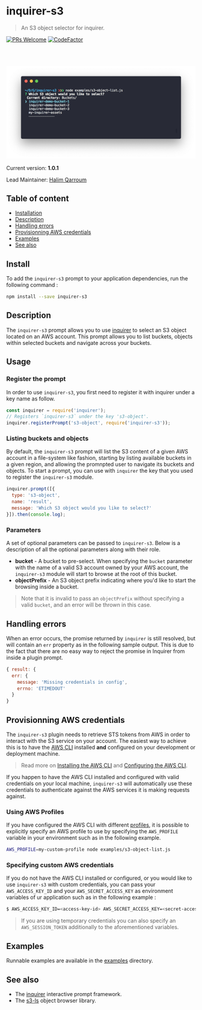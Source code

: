 # inquirer-s3
> An S3 object selector for inquirer.

[![PRs Welcome](https://img.shields.io/badge/PRs-welcome-brightgreen.svg?style=flat-square)](contributing.md)
[![CodeFactor](https://www.codefactor.io/repository/github/hqarroum/inquirer-s3/badge)](https://www.codefactor.io/repository/github/hqarroum/inquirer-s3)

<br /><br />
<p align="center">
  <img width="700" src="docs/inquirer-screenshot.png" />
</p>

Current version: **1.0.1**

Lead Maintainer: [Halim Qarroum](mailto:hqm.post@gmail.com)

## Table of content

 - [Installation](#install)
 - [Description](#description)
 - [Handling errors](#handling-errors)
 - [Provisionning AWS credentials](#provisionning-aws-credentials)
 - [Examples](#examples)
 - [See also](#see-also)

## Install

To add the `inquirer-s3` prompt to your application dependencies, run the following command :

```bash
npm install --save inquirer-s3
```

## Description

The `inquirer-s3` prompt allows you to use [inquirer](https://github.com/SBoudrias/Inquirer.js) to select an S3 object located on an AWS account. This prompt allows you to list buckets, objects within selected buckets and navigate across your buckets.

## Usage

### Register the prompt

In order to use `inquirer-s3`, you first need to register it with inquirer under a key name as follow.

```js
const inquirer = require('inquirer');
// Registers `inquirer-s3` under the key 's3-object'.
inquirer.registerPrompt('s3-object', require('inquirer-s3'));
```

### Listing buckets and objects

By default, the `inquirer-s3` prompt will list the S3 content of a given AWS account in a file-system like fashion, starting by listing available buckets in a given region, and allowing the promnpted user to navigate its buckets and objects. To start a prompt, you can use with `inquirer` the key that you used to register the `inquirer-s3` module.

```js
inquirer.prompt([{
  type: 's3-object',
  name: 'result',
  message: 'Which S3 object would you like to select?'
}]).then(console.log);
```

### Parameters

A set of optional parameters can be passed to `inquirer-s3`. Below is a description of all the optional parameters along with their role.

 - **bucket** - A bucket to pre-select. When specifying the `bucket` parameter with the name of a valid S3 account owned by your AWS account, the `inquirer-s3` module will start to browse at the root of this bucket.
 - **objectPrefix** - An S3 object prefix indicating where you'd like to start the browsing inside a bucket.
 
 > Note that it is invalid to pass an `objectPrefix` without specifying a valid `bucket`, and an error will be thrown in this case.

## Handling errors

When an error occurs, the promise returned by `inquirer` is still resolved, but will contain an `err` property as in the following sample output. This is due to the fact that there are no easy way to reject the promise in Inquirer from inside a plugin prompt.

```js
{ result: {
  err: {
    message: 'Missing credentials in config',
    errno: 'ETIMEDOUT'
  }
}
```

## Provisionning AWS credentials

The `inquirer-s3` plugin needs to retrieve STS tokens from AWS in order to interact with the S3 service on your account. The easiest way to achieve this is to have the [AWS CLI](https://aws.amazon.com/fr/cli/) installed **and** configured on your development or deployment machine.

> Read more on [Installing the AWS CLI](https://docs.aws.amazon.com/cli/latest/userguide/installing.html) and [Configuring the AWS CLI](https://docs.aws.amazon.com/cli/latest/userguide/cli-chap-getting-started.html).

If you happen to have the AWS CLI installed and configured with valid credentials on your local machine, `inquirer-s3` will automatically use these credentials to authenticate against the AWS services it is making requests against.

### Using AWS Profiles

If you have configured the AWS CLI with different [profiles](https://docs.aws.amazon.com/cli/latest/userguide/cli-configure-profiles.html), it is possible to explicitly specify an AWS profile to use by specifying the `AWS_PROFILE` variable in your environment such as in the following example.

```bash
AWS_PROFILE=my-custom-profile node examples/s3-object-list.js
```

### Specifying custom AWS credentials

If you do not have the AWS CLI installed or configured, or you would like to use `inquirer-s3` with custom credentials, you can pass your `AWS_ACCESS_KEY_ID` and your `AWS_SECRET_ACCESS_KEY` as environment variables of ur application such as in the following example :

```bash
$ AWS_ACCESS_KEY_ID=<access-key-id> AWS_SECRET_ACCESS_KEY=<secret-access-key> node examples/s3-object-list.js
```

> If you are using temporary credentials you can also specify an `AWS_SESSION_TOKEN` additionally to the aforementioned variables.

## Examples

Runnable examples are available in the [examples](examples/) directory.

## See also

 - The [inquirer](https://github.com/SBoudrias/Inquirer.js) interactive prompt framework.
 - The [s3-ls](https://github.com/koresar/s3-ls) object browser library.
